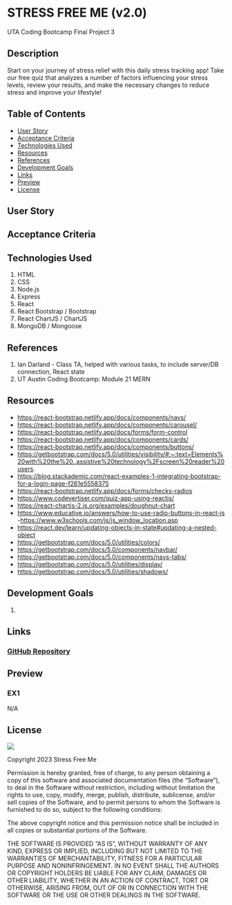 # STRESS FREE ME (v2.0)

UTA Coding Bootcamp Final Project 3

## Description

Start on your journey of stress relief with this daily stress tracking app!
Take our free quiz that analyzes a number of factors influencing your stress levels, review your results, and make the necessary changes to reduce stress and improve your lifestyle!

## Table of Contents

- [User Story](#user-story)
- [Acceptance Criteria](#acceptance-criteria)
- [Technologies Used](#technologies-used)
- [Resources](#resources)
- [References](#references)
- [Development Goals](#development-goals)
- [Links](#links)
- [Preview](#preview)
- [License](#license)

## User Story

## Acceptance Criteria

## Technologies Used

1. HTML
2. CSS
3. Node.js
4. Express
5. React
6. React Bootstrap / Bootstrap
7. React ChartJS / ChartJS
8. MongoDB / Mongoose

## References

1. Ian Darland - Class TA, helped with various tasks, to include server/DB connection, React state
2. UT Austin Coding Bootcamp: Module 21 MERN

## Resources

- https://react-bootstrap.netlify.app/docs/components/navs/
- https://react-bootstrap.netlify.app/docs/components/carousel/
- https://react-bootstrap.netlify.app/docs/forms/form-control
- https://react-bootstrap.netlify.app/docs/components/cards/
- https://react-bootstrap.netlify.app/docs/components/buttons/
- https://getbootstrap.com/docs/5.0/utilities/visibility/#:~:text=Elements%20with%20the%20.,assistive%20technology%2Fscreen%20reader%20users.
- https://blog.stackademic.com/react-examples-1-integrating-bootstrap-for-a-login-page-f261e5558375
- https://react-bootstrap.netlify.app/docs/forms/checks-radios
- https://www.codevertiser.com/quiz-app-using-reactjs/
- https://react-chartjs-2.js.org/examples/doughnut-chart
- https://www.educative.io/answers/how-to-use-radio-buttons-in-react-js -https://www.w3schools.com/js/js_window_location.asp
- https://react.dev/learn/updating-objects-in-state#updating-a-nested-object
- https://getbootstrap.com/docs/5.0/utilities/colors/
- https://getbootstrap.com/docs/5.0/components/navbar/
- https://getbootstrap.com/docs/5.0/components/navs-tabs/
- https://getbootstrap.com/docs/5.0/utilities/display/
- https://getbootstrap.com/docs/5.0/utilities/shadows/

## Development Goals

1.

## Links

### <a href="https://github.com/MAT-2/stress-free-me-v2">GitHub Repository</a>

## Preview

### EX1

N/A

## License

<img src='https://img.shields.io/badge/License-MIT-yellow.svg?style=for-the-badge'>

Copyright 2023 Stress Free Me

Permission is hereby granted, free of charge, to any person obtaining a copy of this software and associated documentation files (the “Software”), to deal in the Software without restriction, including without limitation the rights to use, copy, modify, merge, publish, distribute, sublicense, and/or sell copies of the Software, and to permit persons to whom the Software is furnished to do so, subject to the following conditions:

The above copyright notice and this permission notice shall be included in all copies or substantial portions of the Software.

THE SOFTWARE IS PROVIDED “AS IS”, WITHOUT WARRANTY OF ANY KIND, EXPRESS OR IMPLIED, INCLUDING BUT NOT LIMITED TO THE WARRANTIES OF MERCHANTABILITY, FITNESS FOR A PARTICULAR PURPOSE AND NONINFRINGEMENT. IN NO EVENT SHALL THE AUTHORS OR COPYRIGHT HOLDERS BE LIABLE FOR ANY CLAIM, DAMAGES OR OTHER LIABILITY, WHETHER IN AN ACTION OF CONTRACT, TORT OR OTHERWISE, ARISING FROM, OUT OF OR IN CONNECTION WITH THE SOFTWARE OR THE USE OR OTHER DEALINGS IN THE SOFTWARE.

